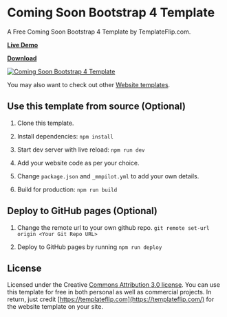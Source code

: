 # Coming Soon Bootstrap 4 Template
A Free Coming Soon Bootstrap 4 Template by TemplateFlip.com.

**[Live Demo](https://templateflip.com/demo/?template=coming-soon-bootstrap-template)**

**[Download](https://templateflip.com/templates/coming-soon-bootstrap-template/)**

<a href="https://templateflip.com/templates/coming-soon-bootstrap/"><img src="https://raw.githubusercontent.com/templateflip/coming-soon-bootstrap-template/master/assets/img/coming-soon-bootstrap-screenshot.jpg" alt="Coming Soon Bootstrap 4 Template"><img></a>

You may also want to check out other [Website templates](https://templateflip.com/templates/).

## Use this template from source (Optional)

1. Clone this template.

2. Install dependencies: ``npm install``

3. Start dev server with live reload: ``npm run dev``

4. Add your website code as per your choice.

5. Change ``package.json`` and ``_mmpilot.yml`` to add your own details.

5. Build for production: ``npm run build``

## Deploy to GitHub pages (Optional)

1. Change the remote url to your own github repo. ``git remote set-url origin <Your Git Repo URL>``

2. Deploy to GitHub pages by running ``npm run deploy``

## License

Licensed under the Creative [Commons Attribution 3.0 license](http://creativecommons.org/licenses/by/3.0/).
You can use this template for free in both personal as well as commercial projects. In return, just credit [https://templateflip.com](https://templateflip.com/) for the website template on your site.